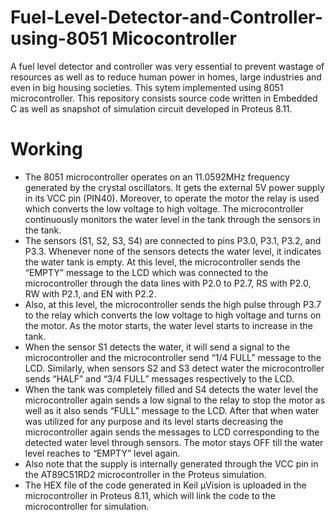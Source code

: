 # Fuel-Level-Detector-and-Controller-using-8051 Micocontroller
A fuel level detector and controller was very essential to prevent wastage of resources as well as to reduce human power in homes, large industries and even in big housing societies. This sytem implemented using 8051 microcontroller. This repository consists source code written in Embedded C as well as snapshot of simulation circuit developed in Proteus 8.11.  
# Working
* The 8051 microcontroller operates on an 11.0592MHz frequency generated by the crystal oscillators. It gets the external 5V power supply in its VCC pin (PIN40). Moreover, to operate the motor the relay is used which converts the low voltage to high voltage. The microcontroller continuously monitors the water level in the tank through the sensors in the tank. 
* The sensors (S1, S2, S3, S4) are connected to pins P3.0, P3.1, P3.2, and P3.3. Whenever none of the sensors detects the water level, it indicates the water tank is empty. At this level, the microcontroller sends the “EMPTY” message to the LCD which was connected to the microcontroller through the data lines with P2.0 to P2.7, RS with P2.0, RW with P2.1, and EN with P2.2. 
* Also, at this level, the microcontroller sends the high pulse through P3.7 to the relay which converts the low voltage to high voltage and turns on the motor. As the motor starts, the water level starts to increase in the tank. 
* When the sensor S1 detects the water, it will send a signal to the microcontroller and the microcontroller send “1/4 FULL” message to the LCD. Similarly, when sensors S2 and S3 detect water the microcontroller sends “HALF” and “3/4 FULL” messages respectively to the LCD. 
* When the tank was completely filled and S4 detects the water level the microcontroller again sends a low signal to the relay to stop the motor as well as it also sends “FULL” message to the LCD. After that when water was utilized for any purpose and its level starts decreasing the microcontroller again sends the messages to LCD corresponding to the detected water level through sensors. The motor stays OFF till the water level reaches to “EMPTY” level again.
*	Also note that the supply is internally generated through the VCC pin in the AT89C51RD2 microcontroller in the Proteus simulation.
*	The HEX file of the code generated in Keil μVision is uploaded in the microcontroller in Proteus 8.11, which will link the code to the microcontroller for simulation.
